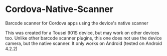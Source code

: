 # Cordova-Native-Scanner
Barcode scanner for Cordova apps using the device's native scanner

This was created for a Tousei 901S device, but may work on other devices too.
Unlike other barcode scanner plugins, this one does not use the device camera, but the native scanner.
It only works on Android (tested on Android 4.2.2)
